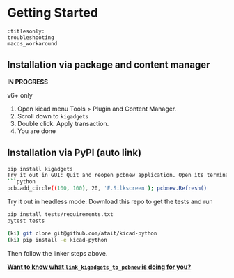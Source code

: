 # Getting Started

```{toctree} 
:titlesonly:
troubleshooting
macos_workaround
```

## Installation via package and content manager
**IN PROGRESS**

v6+ only

1. Open kicad menu Tools > Plugin and Content Manager.
2. Scroll down to `kigadgets`
3. Double click. Apply transaction.
4. You are done

## Installation via PyPI (auto link)
```bash
pip install kigadgets
Try it out in GUI: Quit and reopen pcbnew application. Open its terminal, then run
```python
pcb.add_circle((100, 100), 20, 'F.Silkscreen'); pcbnew.Refresh()
```

Try it out in headless mode: Download this repo to get the tests and run
```bash
pip install tests/requirements.txt
pytest tests
```
```bash
(ki) git clone git@github.com/atait/kicad-python
(ki) pip install -e kicad-python
```
Then follow the linker steps above.

[**Want to know what `link_kigadgets_to_pcbnew` is doing for you?**](../design/linker_underthehood)
